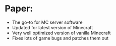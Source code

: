 # Paper:

- The go-to for MC server software
- Updated for latest version of Minecraft
- Very well optimized version of vanilla Minecraft
- Fixes lots of game bugs and patches them out
